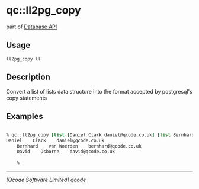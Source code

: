 qc::ll2pg_copy
==============

part of [Database API](../qc/wiki/DatabaseApi)

Usage
-----
`ll2pg_copy ll`

Description
-----------
Convert a list of lists data structure into the format accepted by postgresql's copy statements

Examples
--------
```tcl

% qc::ll2pg_copy [list [Daniel Clark daniel@qcode.co.uk] [list Bernhard &quot;van Woerden&quot; bernhard@qcode.co.uk] [list David Osborne david@qcode.co.uk]]
Daniel    Clark    daniel@qcode.co.uk
    Bernhard    van Woerden    bernhard@qcode.co.uk
    David    Osborne    david@qcode.co.uk
    
    %

```

----------------------------------
*[Qcode Software Limited] [qcode]*

[qcode]: www.qcode.co.uk "Qcode Software"